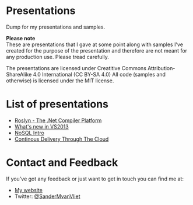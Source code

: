 Presentations
=============

Dump for my presentations and samples.

**Please note**  
These are presentations that I gave at some point along with samples I've created for the purpose of the presentation and therefore are not meant for any production use.
Please tread carefully.

The presentations are licensed under Creatitive Commons Attribution-ShareAlike 4.0 International (CC BY-SA 4.0)
All code (samples and otherwise) is licensed under the MIT license.

List of presentations
=====================
* [Roslyn - The .Net Compiler Platform](https://github.com/sandermvanvliet/Presentations/tree/master/Roslyn)
* [What's new in VS2013](https://github.com/sandermvanvliet/Presentations/tree/master/VS2013) 
* [NoSQL Intro](https://github.com/sandermvanvliet/Presentations/tree/master/NoSQL)
* [Continous Delivery Through The Cloud](https://github.com/sandermvanvliet/Presentations/tree/master/ContinuousDeliveryThroughTheCloud)

Contact and Feedback
====================
If you've got any feedback or just want to get in touch you can find me at:
* [My website](https://barad-dur.nl)
* Twitter: [@SanderMvanVliet](https://twitter.com/SanderMvanVliet)
